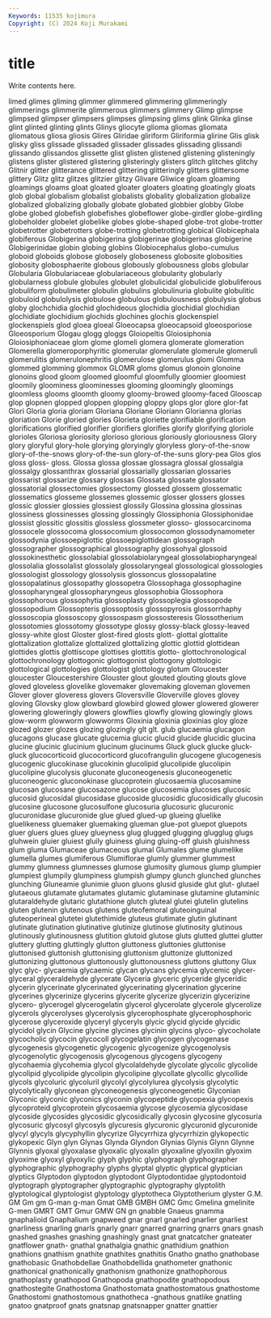 ```yaml
---
Keywords: 11535 kojimura
Copyright: (C) 2024 Koji Murakami
---
```


# title

Write contents here.



limed glimes gliming glimmer glimmered
glimmering glimmeringly glimmerings glimmerite glimmerous glimmers glimmery Glimp glimpse glimpsed
glimpser glimpsers glimpses glimpsing glims glink Glinka glinse glint glinted
glinting glints Glinys gliocyte glioma gliomas gliomata gliomatous gliosa gliosis
Glires Gliridae gliriform Gliriformia glirine Glis glisk glisky gliss glissade
glissaded glissader glissades glissading glissandi glissando glissandos glissette glist glisten
glistened glistening glisteningly glistens glister glistered glistering glisteringly glisters glitch
glitches glitchy Glitnir glitter glitterance glittered glittering glitteringly glitters glittersome
glittery Glitz glitz glitzes glitzier glitzy Glivare Gliwice gloam gloaming
gloamings gloams gloat gloated gloater gloaters gloating gloatingly gloats glob
global globalism globalist globalists globality globalization globalize globalized globalizing globally
globate globated globbier globby Globe globe globed globefish globefishes globeflower
globe-girdler globe-girdling globeholder globelet globelike globes globe-shaped globe-trot globe-trotter globetrotter
globetrotters globe-trotting globetrotting globical Globicephala globiferous Globigerina globigerina globigerinae globigerinas
globigerine Globigerinidae globin globing globins Globiocephalus globo-cumulus globoid globoids globose
globosely globoseness globosite globosities globosity globosphaerite globous globously globousness globs
globular Globularia Globulariaceae globulariaceous globularity globularly globularness globule globules globulet
globulicidal globulicide globuliferous globuliform globulimeter globulin globulins globulinuria globulite globulitic
globuloid globulolysis globulose globulous globulousness globulysis globus globy glochchidia glochid
glochideous glochidia glochidial glochidian glochidiate glochidium glochids glochines glochis glockenspiel
glockenspiels glod gloea gloeal Gloeocapsa gloeocapsoid gloeosporiose Gloeosporium Glogau glogg
gloggs Gloiopeltis Gloiosiphonia Gloiosiphoniaceae glom glome glomeli glomera glomerate glomeration
Glomerella glomeroporphyritic glomerular glomerulate glomerule glomeruli glomerulitis glomerulonephritis glomerulose glomerulus
glomi Glomma glommed glomming glommox GLOMR gloms glomus glonoin glonoine
glonoins glood gloom gloomed gloomful gloomfully gloomier gloomiest gloomily gloominess
gloominesses glooming gloomingly gloomings gloomless glooms gloomth gloomy gloomy-browed gloomy-faced
Glooscap glop glopnen glopped gloppen glopping gloppy glops glor glore
glor-fat Glori Gloria gloria gloriam Gloriana Gloriane Gloriann Glorianna glorias
gloriation Glorie gloried glories Glorieta gloriette glorifiable glorification glorifications glorified
glorifier glorifiers glorifies glorify glorifying gloriole glorioles Gloriosa gloriosity glorioso
glorious gloriously gloriousness Glory glory gloryful glory-hole glorying gloryingly gloryless
glory-of-the-snow glory-of-the-snows glory-of-the-sun glory-of-the-suns glory-pea Glos glos gloss gloss- gloss.
Glossa glossa glossae glossagra glossal glossalgia glossalgy glossanthrax glossarial glossarially
glossarian glossaries glossarist glossarize glossary glossas Glossata glossate glossator glossatorial
glossectomies glossectomy glossed glossem glossematic glossematics glosseme glossemes glossemic glosser
glossers glosses glossic glossier glossies glossiest glossily Glossina glossina glossinas
glossiness glossinesses glossing glossingly Glossiphonia Glossiphonidae glossist glossitic glossitis glossless
glossmeter glosso- glossocarcinoma glossocele glossocoma glossocomium glossocomon glossodynamometer glossodynia glossoepiglottic
glossoepiglottidean glossograph glossographer glossographical glossography glossohyal glossoid glossokinesthetic glossolabial glossolabiolaryngeal
glossolabiopharyngeal glossolalia glossolalist glossolaly glossolaryngeal glossological glossologies glossologist glossology glossolysis
glossoncus glossopalatine glossopalatinus glossopathy glossopetra Glossophaga glossophagine glossopharyngeal glossopharyngeus glossophobia
Glossophora glossophorous glossophytia glossoplasty glossoplegia glossopode glossopodium Glossopteris glossoptosis glossopyrosis
glossorrhaphy glossoscopia glossoscopy glossospasm glossosteresis Glossotherium glossotomies glossotomy glossotype glossy
glossy-black glossy-leaved glossy-white glost Gloster glost-fired glosts glott- glottal glottalite
glottalization glottalize glottalized glottalizing glottic glottid glottidean glottides glottis glottiscope
glottises glottitis glotto- glottochronological glottochronology glottogonic glottogonist glottogony glottologic glottological
glottologies glottologist glottology glotum Gloucester gloucester Gloucestershire Glouster glout glouted
glouting glouts glove gloved gloveless glovelike glovemaker glovemaking gloveman glovemen
Glover glover gloveress glovers Gloversville Gloverville gloves glovey gloving Glovsky
glow glowbard glowbird glowed glower glowered glowerer glowering gloweringly glowers
glowflies glowfly glowing glowingly glows glow-worm glowworm glowworms Gloxinia gloxinia
gloxinias gloy gloze glozed glozer glozes glozing glozingly glt glt.
glub glucaemia glucagon glucagons glucase glucate glucemia glucic glucid glucide
glucidic glucina glucine glucinic glucinium glucinum glucinums Gluck gluck glucke
gluck-gluck glucocorticoid glucocorticord glucofrangulin glucogene glucogenesis glucogenic glucokinase glucokinin glucolipid
glucolipide glucolipin glucolipine glucolysis gluconate gluconeogenesis gluconeogenetic gluconeogenic gluconokinase glucoprotein
glucosaemia glucosamine glucosan glucosane glucosazone glucose glucosemia glucoses glucosic glucosid
glucosidal glucosidase glucoside glucosidic glucosidically glucosin glucosine glucosone glucosulfone glucosuria
glucosuric glucuronic glucuronidase glucuronide glue glued glued-up glueing gluelike gluelikeness
gluemaker gluemaking glueman glue-pot gluepot gluepots gluer gluers glues gluey
glueyness glug glugged glugging glugglug glugs gluhwein gluier gluiest gluily
gluiness gluing gluing-off gluish gluishness glum gluma Glumaceae glumaceous glumal
Glumales glume glumelike glumella glumes glumiferous Glumiflorae glumly glummer glummest
glummy glumness glumnesses glumose glumosity glumous glump glumpier glumpiest glumpily
glumpiness glumpish glumpy glunch glunched glunches glunching Gluneamie glunimie gluon
gluons glusid gluside glut glut- glutael glutaeous glutamate glutamates glutamic
glutaminase glutamine glutaminic glutaraldehyde glutaric glutathione glutch gluteal glutei glutelin
glutelins gluten glutenin glutenous glutens gluteofemoral gluteoinguinal gluteoperineal glutetei glutethimide
gluteus glutimate glutin glutinant glutinate glutination glutinative glutinize glutinose glutinosity
glutinous glutinously glutinousness glutition glutoid glutose gluts glutted gluttei glutter
gluttery glutting gluttingly glutton gluttoness gluttonies gluttonise gluttonised gluttonish gluttonising
gluttonism gluttonize gluttonized gluttonizing gluttonous gluttonously gluttonousness gluttons gluttony Glux
glyc glyc- glycaemia glycaemic glycan glycans glycemia glycemic glycer- glyceral
glyceraldehyde glycerate Glyceria glyceric glyceride glyceridic glycerin glycerinate glycerinated glycerinating
glycerination glycerine glycerines glycerinize glycerins glycerite glycerize glycerizin glycerizine glycero-
glycerogel glycerogelatin glycerol glycerolate glycerole glycerolize glycerols glycerolyses glycerolysis glycerophosphate
glycerophosphoric glycerose glyceroxide glyceryl glyceryls glycic glycid glycide glycidic glycidol
glycin Glycine glycine glycines glycinin glycins glyco- glycocholate glycocholic glycocin
glycocoll glycogelatin glycogen glycogenase glycogenesis glycogenetic glycogenic glycogenize glycogenolysis glycogenolytic
glycogenosis glycogenous glycogens glycogeny glycohaemia glycohemia glycol glycolaldehyde glycolate glycolic
glycolide glycolipid glycolipide glycolipin glycolipine glycollate glycollic glycollide glycols glycoluric
glycoluril glycolyl glycolylurea glycolysis glycolytic glycolytically glyconean glyconeogenesis glyconeogenetic Glyconian
Glyconic glyconic glyconics glyconin glycopeptide glycopexia glycopexis glycoproteid glycoprotein glycosaemia
glycose glycosemia glycosidase glycoside glycosides glycosidic glycosidically glycosin glycosine glycosuria
glycosuric glycosyl glycosyls glycuresis glycuronic glycuronid glycuronide glycyl glycyls glycyphyllin
glycyrize Glycyrrhiza glycyrrhizin glykopectic glykopexic Glyn glyn Glynas Glynda Glyndon
Glynias Glynis Glynn Glynne Glynnis glyoxal glyoxalase glyoxalic glyoxalin glyoxaline
glyoxilin glyoxim glyoxime glyoxyl glyoxylic glyph glyphic glyphograph glyphographer glyphographic
glyphography glyphs glyptal glyptic glyptical glyptician glyptics Glyptodon glyptodon glyptodont
Glyptodontidae glyptodontoid glyptograph glyptographer glyptographic glyptography glyptolith glyptological glyptologist glyptology
glyptotheca Glyptotherium glyster G.M. GM Gm gm G-man g-man Gmat
GMB GMBH GMC Gmc Gmelina gmelinite G-men GMRT GMT Gmur
GMW GN gn gnabble Gnaeus gnamma gnaphalioid Gnaphalium gnapweed gnar
gnarl gnarled gnarlier gnarliest gnarliness gnarling gnarls gnarly gnarr gnarred
gnarring gnarrs gnars gnash gnashed gnashes gnashing gnashingly gnast gnat
gnatcatcher gnateater gnatflower gnath- gnathal gnathalgia gnathic gnathidium gnathion gnathions
gnathism gnathite gnathites gnathitis Gnatho gnatho gnathobase gnathobasic Gnathobdellae Gnathobdellida
gnathometer gnathonic gnathonical gnathonically gnathonism gnathonize gnathophorous gnathoplasty gnathopod Gnathopoda
gnathopodite gnathopodous gnathostegite Gnathostoma Gnathostomata gnathostomatous gnathostome Gnathostomi gnathostomous gnathotheca
-gnathous gnatlike gnatling gnatoo gnatproof gnats gnatsnap gnatsnapper gnatter gnattier
